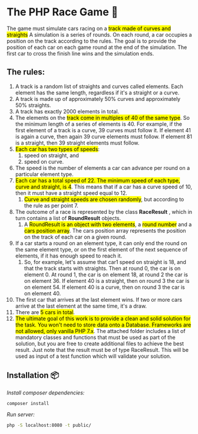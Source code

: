 # The PHP Race Game 🚀

The game must simulate cars racing on a <mark>track made of curves and straights</mark> A simulation is a series of rounds. On each round, a car occupies a position on the track according to the rules. The goal is to provide the position of each car on each game round at the end of the simulation. The first car to cross the finish line wins and the simulation ends.

## The rules:

1. A track is a random list of straights and curves called elements. Each element has the same length, regardless if it&#39;s a straight or a curve.
2. A track is made up of approximately 50% curves and approximately 50% straights.
3. A track has exactly 2000 elements in total.
4. The elements on the <mark>track come in multiples of 40 of the same type</mark>. So the minimum length of a series of elements is 40. For example, if the first element of a track is a curve, 39 curves must follow it. If element 41 is again a curve, then again 39 curve elements must follow. If element 81 is a straight, then 39 straight elements must follow.
5. <mark>Each car has two types of speeds</mark>:
   1. speed on straight, and
   2. speed on curve.
6. The speed is the number of elements a car can advance per round on a particular element type.
7. <mark>Each car has a total speed of 22. The minimum speed of each type, curve and straight, is 4</mark>. This means that if a car has a curve speed of 10, then it must have a straight speed equal to 12.
   1. <mark>Curve and straight speeds are chosen randomly</mark>, but according to the rule as per point 7.
8. The outcome of a race is represented by the class **RaceResult** , which in turn contains a list of **RoundResult** objects.
   1. A <mark>RoundResult is an object with two elements</mark>, a <mark>round number</mark> and a <mark>cars position array</mark>. The cars position array represents the position on the track of each car on a given round.
9. If a car starts a round on an element type, it can only end the round on the same element type, or on the first element of the next sequence of elements, if it has enough speed to reach it.
   1. So, for example, let&#39;s assume that car1 speed on straight is 18, and that the track starts with straights. Then at round 0, the car is on element 0. At round 1, the car is on element 18, at round 2 the car is on element 36. If element 40 is a straight, then on round 3 the car is on element 54. If element 40 is a curve, then on round 3 the car is on element 40.
10. The first car that arrives at the last element wins. If two or more cars arrive at the last element at the same time, it&#39;s a draw.
11. There are <mark>5 cars in total</mark>.
12. <mark>The ultimate goal of this work is to provide a clean and solid solution for the task. You won&#39;t need to store data onto a Database. Frameworks are not allowed, only vanilla PHP 7.x</mark>. The attached folder includes a list of mandatory classes and functions that must be used as part of the solution, but you are free to create additional files to achieve the best result. Just note that the result must be of type RaceResult. This will be used as input of a test function which will validate your solution.

## Installation 📦

_Install composer dependencies:_

```sh
composer install
```

_Run server:_

```sh
php -S localhost:8080 -t public/
```
